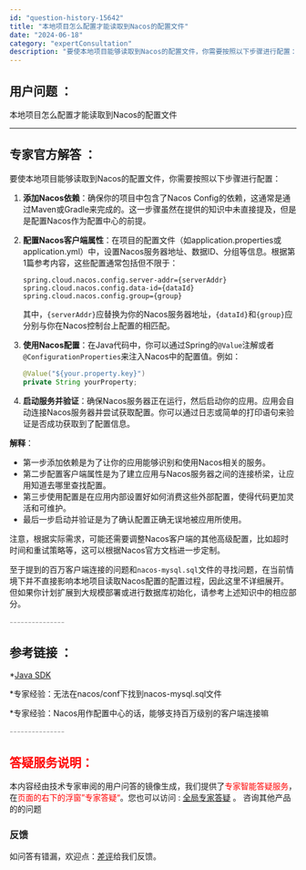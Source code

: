 ```yaml
---
id: "question-history-15642"
title: "本地项目怎么配置才能读取到Nacos的配置文件"
date: "2024-06-18"
category: "expertConsultation"
description: "要使本地项目能够读取到Nacos的配置文件，你需要按照以下步骤进行配置：1. **添加Nacos依赖**：确保你的项目中包含了Nacos Config的依赖，这通常是通过Maven或Gradle来完成的。这一步骤虽然在提供的知识中未直接提及，但是是配置Nacos作为配置中心的前提。2. **配置Na"
---
```


## 用户问题 ： 
 本地项目怎么配置才能读取到Nacos的配置文件  

---------------
## 专家官方解答 ：

要使本地项目能够读取到Nacos的配置文件，你需要按照以下步骤进行配置：

1. **添加Nacos依赖**：确保你的项目中包含了Nacos Config的依赖，这通常是通过Maven或Gradle来完成的。这一步骤虽然在提供的知识中未直接提及，但是是配置Nacos作为配置中心的前提。

2. **配置Nacos客户端属性**：在项目的配置文件（如application.properties或application.yml）中，设置Nacos服务器地址、数据ID、分组等信息。根据第1篇参考内容，这些配置通常包括但不限于：
   ```properties
   spring.cloud.nacos.config.server-addr={serverAddr}
   spring.cloud.nacos.config.data-id={dataId}
   spring.cloud.nacos.config.group={group}
   ```
   其中，`{serverAddr}`应替换为你的Nacos服务器地址，`{dataId}`和`{group}`应分别与你在Nacos控制台上配置的相匹配。

3. **使用Nacos配置**：在Java代码中，你可以通过Spring的`@Value`注解或者`@ConfigurationProperties`来注入Nacos中的配置值。例如：
   ```java
   @Value("${your.property.key}")
   private String yourProperty;
   ```

4. **启动服务并验证**：确保Nacos服务器正在运行，然后启动你的应用。应用会自动连接Nacos服务器并尝试获取配置。你可以通过日志或简单的打印语句来验证是否成功获取到了配置信息。

**解释**：
- 第一步添加依赖是为了让你的应用能够识别和使用Nacos相关的服务。
- 第二步配置客户端属性是为了建立应用与Nacos服务器之间的连接桥梁，让应用知道去哪里查找配置。
- 第三步使用配置是在应用内部设置好如何消费这些外部配置，使得代码更加灵活和可维护。
- 最后一步启动并验证是为了确认配置正确无误地被应用所使用。

注意，根据实际需求，可能还需要调整Nacos客户端的其他高级配置，比如超时时间和重试策略等，这可以根据Nacos官方文档进一步定制。

至于提到的百万客户端连接的问题和`nacos-mysql.sql`文件的寻找问题，在当前情境下并不直接影响本地项目读取Nacos配置的配置过程，因此这里不详细展开。但如果你计划扩展到大规模部署或进行数据库初始化，请参考上述知识中的相应部分。


<font color="#949494">---------------</font> 


## 参考链接 ：

*[Java SDK](https://nacos.io/docs/latest/guide/user/sdk)
 
 *专家经验：无法在nacos/conf下找到nacos-mysql.sql文件 
 
 *专家经验：Nacos用作配置中心的话，能够支持百万级别的客户端连接嘛 


 <font color="#949494">---------------</font> 
 


## <font color="#FF0000">答疑服务说明：</font> 

本内容经由技术专家审阅的用户问答的镜像生成，我们提供了<font color="#FF0000">专家智能答疑服务</font>，在<font color="#FF0000">页面的右下的浮窗”专家答疑“</font>。您也可以访问 : [全局专家答疑](https://answer.opensource.alibaba.com/docs/intro) 。 咨询其他产品的的问题

### 反馈
如问答有错漏，欢迎点：[差评](https://ai.nacos.io/user/feedbackByEnhancerGradePOJOID?enhancerGradePOJOId=15694)给我们反馈。
